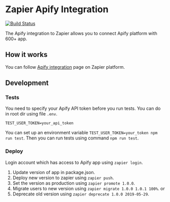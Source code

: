 # Zapier Apify Integration
<a href="https://travis-ci.org/apifytech/apify-zapier-integration?branch=master"><img src="https://travis-ci.org/apifytech/apify-zapier-integration.svg?branch=master" alt="Build Status" style="display:inherit;"></a>

The Apify integration to Zapier allows you to connect Apify platform with 600+ app.

## How it works

You can follow [Apify integration](https://zapier.com/apps/Apify/integrations) page on Zapier platform.


## Development

### Tests

You need to specify your Apify API token before you run tests.
You can do in root dir using file `.env`.
```text
TEST_USER_TOKEN=your_api_token
```
You can set up an environment variable `TEST_USER_TOKEN=your_token npm run test`.
Then you can run tests using command `npm run test`.

### Deploy

Login account which has access to Apify app using `zapier login`.

1. Update version of app in package.json.
2. Deploy new version to zapier using `zapier push`.
3. Set the version as production using `zapier promote 1.0.0`.
4. Migrate users to new version using `zapier migrate 1.0.0 1.0.1 100%`.
or 
4. Deprecate old version using `zapier deprecate 1.0.0 2019-05-29`.

